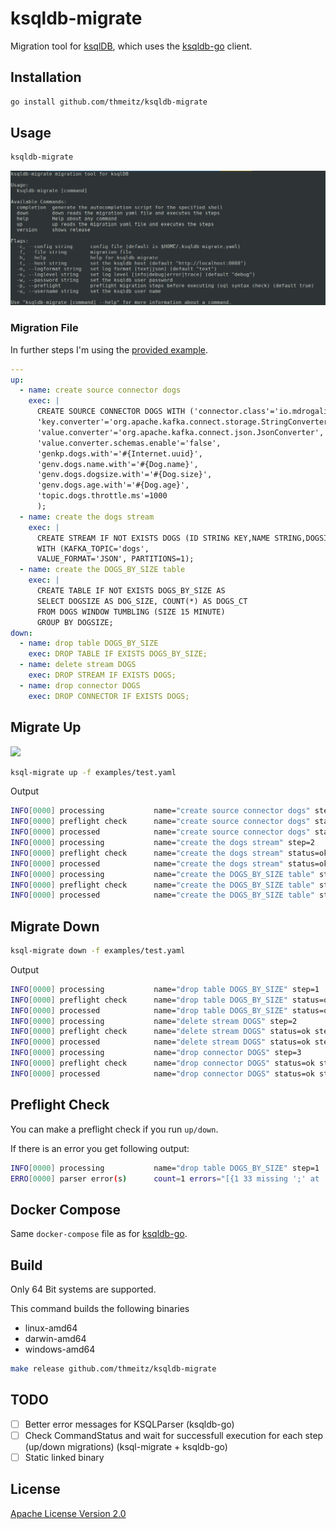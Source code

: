 # ksqldb-migrate

Migration tool for [ksqlDB](https://ksqldb.io), which uses the [ksqldb-go](https://github.com/thmeitz/ksqldb-go) client.

## Installation

```bash
go install github.com/thmeitz/ksqldb-migrate
```

## Usage

```bash
ksqldb-migrate
```

![](ksqldb-migrate.png)

### Migration File

In further steps I'm using the [provided example](examples/test.yaml).

```yaml
---
up:
  - name: create source connector dogs
    exec: |
      CREATE SOURCE CONNECTOR DOGS WITH ('connector.class'='io.mdrogalis.voluble.VolubleSourceConnector',
      'key.converter'='org.apache.kafka.connect.storage.StringConverter',
      'value.converter'='org.apache.kafka.connect.json.JsonConverter',
      'value.converter.schemas.enable'='false',
      'genkp.dogs.with'='#{Internet.uuid}',
      'genv.dogs.name.with'='#{Dog.name}',
      'genv.dogs.dogsize.with'='#{Dog.size}',
      'genv.dogs.age.with'='#{Dog.age}',
      'topic.dogs.throttle.ms'=1000 
      );
  - name: create the dogs stream
    exec: |
      CREATE STREAM IF NOT EXISTS DOGS (ID STRING KEY,NAME STRING,DOGSIZE STRING, AGE STRING) 
      WITH (KAFKA_TOPIC='dogs', 
      VALUE_FORMAT='JSON', PARTITIONS=1);
  - name: create the DOGS_BY_SIZE table
    exec: |
      CREATE TABLE IF NOT EXISTS DOGS_BY_SIZE AS 
      SELECT DOGSIZE AS DOG_SIZE, COUNT(*) AS DOGS_CT 
      FROM DOGS WINDOW TUMBLING (SIZE 15 MINUTE) 
      GROUP BY DOGSIZE;
down:
  - name: drop table DOGS_BY_SIZE
    exec: DROP TABLE IF EXISTS DOGS_BY_SIZE;
  - name: delete stream DOGS
    exec: DROP STREAM IF EXISTS DOGS;
  - name: drop connector DOGS
    exec: DROP CONNECTOR IF EXISTS DOGS;
```

## Migrate Up

![](ksqldb-migrate-up.png)

```bash
ksql-migrate up -f examples/test.yaml
```

Output

```bash
INFO[0000] processing           name="create source connector dogs" step=1
INFO[0000] preflight check      name="create source connector dogs" status=ok step=1
INFO[0000] processed            name="create source connector dogs" status=ok step=1
INFO[0000] processing           name="create the dogs stream" step=2
INFO[0000] preflight check      name="create the dogs stream" status=ok step=2
INFO[0000] processed            name="create the dogs stream" status=ok step=2
INFO[0000] processing           name="create the DOGS_BY_SIZE table" step=3
INFO[0000] preflight check      name="create the DOGS_BY_SIZE table" status=ok step=3
INFO[0000] processed            name="create the DOGS_BY_SIZE table" status=ok step=3
```

## Migrate Down

```bash
ksql-migrate down -f examples/test.yaml
```

Output

```bash
INFO[0000] processing           name="drop table DOGS_BY_SIZE" step=1
INFO[0000] preflight check      name="drop table DOGS_BY_SIZE" status=ok step=1
INFO[0000] processed            name="drop table DOGS_BY_SIZE" status=ok step=1
INFO[0000] processing           name="delete stream DOGS" step=2
INFO[0000] preflight check      name="delete stream DOGS" status=ok step=2
INFO[0000] processed            name="delete stream DOGS" status=ok step=2
INFO[0000] processing           name="drop connector DOGS" step=3
INFO[0000] preflight check      name="drop connector DOGS" status=ok step=3
INFO[0000] processed            name="drop connector DOGS" status=ok step=3
```

## Preflight Check

You can make a preflight check if you run `up/down`.

If there is an error you get following output:

```bash
INFO[0000] processing           name="drop table DOGS_BY_SIZE" step=1
ERRO[0000] parser error(s)      count=1 errors="[{1 33 missing ';' at '<EOF>'}]"
```

## Docker Compose

Same `docker-compose` file as for [ksqldb-go](https://github.com/thmeitz/ksqldb-go/blob/main/examples/cobra-test/docker-compose.yml).

## Build

Only 64 Bit systems are supported.

This command builds the following binaries

- linux-amd64
- darwin-amd64
- windows-amd64

```bash
make release github.com/thmeitz/ksqldb-migrate
```

## TODO

- [ ] Better error messages for KSQLParser (ksqldb-go)
- [ ] Check CommandStatus and wait for successfull execution for each step (up/down migrations) (ksql-migrate + ksqldb-go)
- [ ] Static linked binary

## License

[Apache License Version 2.0](LICENSE)
